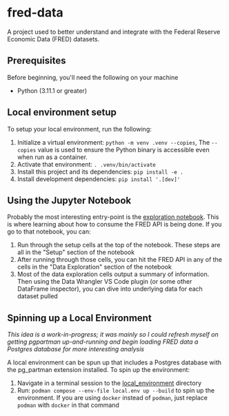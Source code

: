 # fred-data

A project used to better understand and integrate with the Federal Reserve Economic Data (FRED) datasets.

## Prerequisites
Before beginning, you'll need the following on your machine
- Python (3.11.1 or greater)

## Local environment setup
To setup your local environment, run the following:
1. Initialize a virtual environment: `python -m venv .venv --copies`, The `--copies` value is used to ensure the Python binary is accessible
even when run as a container.
2. Activate that environment: `. .venv/bin/activate`
3. Install this project and its dependencies: `pip install -e .`
4. Install development dependencies: `pip install '.[dev]'`

## Using the Jupyter Notebook
Probably the most interesting entry-point is the [exploration notebook](./notebooks/exploration.ipynb). This is where learning about
how to consume the FRED API is being done. If you go to that notebook, you can:
1. Run through the setup cells at the top of the notebook. These steps are all in the "Setup" section of the notebook
2. After running through those cells, you can hit the FRED API in any of the cells in the "Data Exploration" section of the
notebook
3. Most of the data exploration cells output a summary of information. Then using the Data Wrangler VS Code plugin (or some other DataFrame
inspector), you can dive into underlying data for each dataset pulled

## Spinning up a Local Environment
_This idea is a work-in-progress; it was mainly so I could refresh myself on getting pgpartman up-and-running and begin loading FRED data a Postgres
database for more interesting analysis_

A local environment can be spun up that includes a Postgres database with the pg_partman extension installed. To spin up the environment:
1. Navigate in a terminal session to the [local_environment](./local_environment/) directory
2. Run: `podman compose --env-file local.env up --build` to spin up the environment. If you are using `docker` instead of `podman`,
just replace `podman` with `docker` in that command
